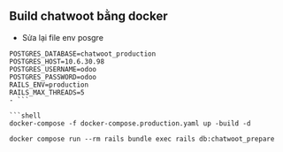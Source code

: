 ## Build chatwoot bằng docker
- Sửa lại file env posgre
```text
POSTGRES_DATABASE=chatwoot_production
POSTGRES_HOST=10.6.30.98
POSTGRES_USERNAME=odoo
POSTGRES_PASSWORD=odoo
RAILS_ENV=production
RAILS_MAX_THREADS=5
- ```

```shell
docker-compose -f docker-compose.production.yaml up -build -d
```

```shell
docker compose run --rm rails bundle exec rails db:chatwoot_prepare
```
